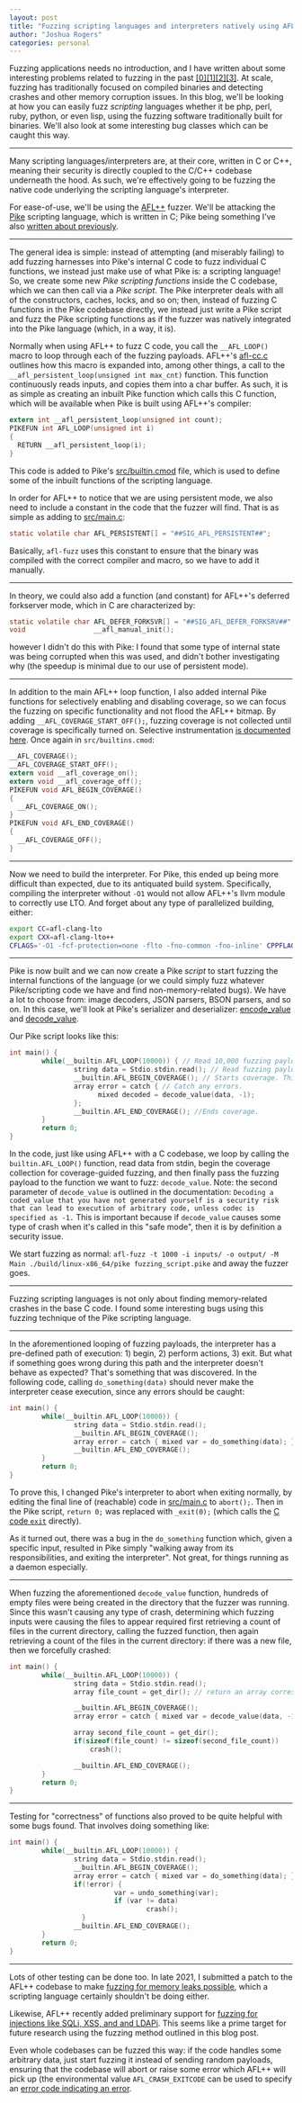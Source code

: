 ```yaml
---
layout: post
title: "Fuzzing scripting languages and interpreters natively using AFL++ to find memory corruption and more"
author: "Joshua Rogers"
categories: personal
---
```


Fuzzing applications needs no introduction, and I have written about some interesting problems related to fuzzing in the past [[0]](https://joshua.hu/fuzzing-multiple-servers-parallel-aflplusplus-nfs)[[1]](https://joshua.hu/fuzzing-glibc-libresolv)[[2]](https://joshua.hu/fuzzing-with-memfd-createfd-fmemopen-syscall-function)[[3]](https://joshua.hu/aflplusplus-generate-fuzzing-campaign-commands-options-secondary-fuzzers). At scale, fuzzing has traditionally focused on compiled binaries and detecting crashes and other memory corruption issues. In this blog, we'll be looking at how you can easily fuzz _scripting_ languages whether it be php, perl, ruby, python, or even lisp, using the fuzzing software traditionally built for binaries. We'll also look at some interesting bug classes which can be caught this way.

---

Many scripting languages/interpreters are, at their core, written in C or C++, meaning their security is directly coupled to the C/C++ codebase underneath the hood. As such, we're effectively going to be fuzzing the native code underlying the scripting language's interpreter.

For ease-of-use, we'll be using the [AFL++](https://github.com/AFLplusplus/AFLplusplus) fuzzer. We'll be attacking the [Pike](https://pike.lysator.liu.se/) scripting language, which is written in C; Pike being something I've also [written about previously](https://joshua.hu/pikeproof-wycheproof-pike-checks).

---

The general idea is simple: instead of attempting (and miserably failing) to add fuzzing harnesses into Pike's internal C code to fuzz individual C functions, we instead just make use of what Pike is: a scripting language! So, we create some new _Pike scripting functions_ inside the C codebase, which we can then call via a _Pike script_. The Pike interpreter deals with all of the constructors, caches, locks, and so on; then, instead of fuzzing C functions in the Pike codebase directly, we instead just write a Pike script and fuzz the Pike scripting functions as if the fuzzer was natively integrated into the Pike language (which, in a way, it is).

Normally when using AFL++ to fuzz C code, you call the `__AFL_LOOP()` macro to loop through each of the fuzzing payloads. AFL++'s [afl-cc.c](https://github.com/AFLplusplus/AFLplusplus/blob/36db3428ab16156dd72196213d2a02a5eadaed11/src/afl-cc.c#L1560) outlines how this macro is expanded into, among other things, a call to the `__afl_persistent_loop(unsigned int max_cnt)` function. This function continuously reads inputs, and copies them into a char buffer. As such, it is as simple as creating an inbuilt Pike function which calls this C function, which will be available when Pike is built using AFL++'s compiler:

```C
extern int __afl_persistent_loop(unsigned int count);
PIKEFUN int AFL_LOOP(unsigned int i)
{
  RETURN __afl_persistent_loop(i);
}
```

This code is added to Pike's [src/builtin.cmod](https://github.com/pikelang/Pike/blob/1af958923b31838ea1ee95767f2eb4a9b88306b6/src/builtin.cmod#L740) file, which is used to define some of the inbuilt functions of the scripting language.

In order for AFL++ to notice that we are using persistent mode, we also need to include a constant in the code that the fuzzer will find. That is as simple as adding to [src/main.c](https://github.com/pikelang/Pike/blob/1af958923b31838ea1ee95767f2eb4a9b88306b6/src/main.c#L302):

```C
static volatile char AFL_PERSISTENT[] = "##SIG_AFL_PERSISTENT##";
```

Basically, `afl-fuzz` uses this constant to ensure that the binary was compiled with the correct compiler and macro, so we have to add it manually.

---

In theory, we could also add a function (and constant) for AFL++'s deferred forkserver mode, which in C are characterized by:
```C
static volatile char AFL_DEFER_FORKSVR[] = "##SIG_AFL_DEFER_FORKSRV##";
void                 __afl_manual_init();
```
however I didn't do this with Pike: I found that some type of internal state was being corrupted when this was used, and didn't bother investigating why (the speedup is minimal due to our use of persistent mode).

---

In addition to the main AFL++ loop function, I also added internal Pike functions for selectively enabling and disabling coverage, so we can focus the fuzzing on specific functionality and not flood the AFL++ bitmap. By adding `__AFL_COVERAGE_START_OFF();`, fuzzing coverage is not collected until coverage is specifically turned on. Selective instrumentation [is documented here](https://github.com/AFLplusplus/AFLplusplus/blob/stable/instrumentation/README.instrument_list.md#2-selective-instrumentation-with-_afl_coverage-directives). Once again in `src/builtins.cmod`:

```C
__AFL_COVERAGE();
__AFL_COVERAGE_START_OFF();
extern void __afl_coverage_on();
extern void __afl_coverage_off();
PIKEFUN void AFL_BEGIN_COVERAGE()
{
  __AFL_COVERAGE_ON();
}
PIKEFUN void AFL_END_COVERAGE()
{
  __AFL_COVERAGE_OFF();
}
```

---

Now we need to build the interpreter. For Pike, this ended up being more difficult than expected, due to its antiquated build system. Specifically, compiling the interpreter without `-O1` would not allow AFL++'s llvm module to correctly use LTO. And forget about any type of parallelized building, either:
```bash
export CC=afl-clang-lto
export CXX=afl-clang-lto++
CFLAGS='-O1 -fcf-protection=none -flto -fno-common -fno-inline' CPPFLAGS='-O1 -fcf-protection=none -flto -fno-common -fno-inline' AFL_HARDEN=1 make CONFIGUREARGS='--without-dynamic-modules --without-copt --without-machine-code --without-fuse'
```

---

Pike is now built and we can now create a Pike _script_ to start fuzzing the internal functions of the language (or we could simply fuzz whatever Pike/scripting code we have and find non-memory-related bugs). We have a lot to choose from: image decoders, JSON parsers, BSON parsers, and so on. In this case, we'll look at Pike's serializer and deserializer: [encode_value](https://pike.lysator.liu.se/generated/manual/modref/ex/predef_3A_3A/encode_value.html) and [decode_value](https://pike.lysator.liu.se/generated/manual/modref/ex/predef_3A_3A/decode_value.html#decode_value).

Our Pike script looks like this:
```C
int main() {
        while(__builtin.AFL_LOOP(10000)) { // Read 10,000 fuzzing payloads before restarting.
                string data = Stdio.stdin.read(); // Read fuzzing payload from stdin.
                __builtin.AFL_BEGIN_COVERAGE(); // Starts coverage. This line is _required_ before fuzzing happens, otherwise there will be no coverage data at all.
                array error = catch { // Catch any errors.
                      mixed decoded = decode_value(data, -1);
                };
                __builtin.AFL_END_COVERAGE(); //Ends coverage.
        }
        return 0;
}
```
In the code, just like using AFL++ with a C codebase, we loop by calling the `builtin.AFL_LOOP()` function, read data from stdin, begin the coverage collection for coverage-guided fuzzing, and then finally pass the fuzzing payload to the function we want to fuzz: `decode_value`. Note: the second parameter of `decode_value` is outlined in the documentation: `Decoding a coded_value that you have not generated yourself is a security risk that can lead to execution of arbitrary code, unless codec is specified as -1.` This is important because if `decode_value` causes some type of crash when it's called in this "safe mode", then it is by definition a security issue.

We start fuzzing as normal: `afl-fuzz -t 1000 -i inputs/ -o output/ -M Main ./build/linux-x86_64/pike fuzzing_script.pike` and away the fuzzer goes.

---

Fuzzing scripting languages is not only about finding memory-related crashes in the base C code. I found some interesting bugs using this fuzzing technique of the Pike scripting language.

---

In the aforementioned looping of fuzzing payloads, the interpreter has a pre-defined path of execution: 1) begin, 2) perform actions, 3) exit. But what if something goes wrong during this path and the interpreter doesn't behave as expected? That's something that was discovered. In the following code, calling `do_something(data)` should never make the interpreter cease execution, since any errors should be caught:

```C
int main() {
        while(__builtin.AFL_LOOP(10000)) {
                string data = Stdio.stdin.read();
                __builtin.AFL_BEGIN_COVERAGE();
                array error = catch { mixed var = do_something(data); };
                __builtin.AFL_END_COVERAGE();
        }
        return 0;
}
```

To prove this, I changed Pike's interpreter to abort when exiting normally, by editing the final line of (reachable) code in [src/main.c](https://github.com/pikelang/Pike/blob/7d99ae0328982c37436f15db1caaa453acd09563/src/main.c#L692) to `abort();`. Then in the Pike script, `return 0;` was replaced with `_exit(0);` (which calls the [C code `exit`](https://pike.roxen.se/generated/manual/modref/ex/predef_3A_3A/_exit.html#_exit) directly).

As it turned out, there was a bug in the `do_something` function which, given a specific input, resulted in Pike simply "walking away from its responsibilities, and exiting the interpreter". Not great, for things running as a daemon especially.

---

When fuzzing the aforementioned `decode_value` function, hundreds of empty files were being created in the directory that the fuzzer was running. Since this wasn't causing any type of crash, determining which fuzzing inputs were causing the files to appear required first retrieving a count of files in the current directory, calling the fuzzed function, then again retrieving a count of the files in the current directory: if there was a new file, then we forcefully crashed:

```C
int main() {
        while(__builtin.AFL_LOOP(10000)) {
                string data = Stdio.stdin.read();
                array file_count = get_dir(); // return an array corresponding to all of the files in the current directory

                __builtin.AFL_BEGIN_COVERAGE();
                array error = catch { mixed var = decode_value(data, -1); };

                array second_file_count = get_dir();
                if(sizeof(file_count) != sizeof(second_file_count))
                    crash();

                __builtin.AFL_END_COVERAGE();
        }
        return 0;
}
```

---

Testing for "correctness" of functions also proved to be quite helpful with some bugs found. That involves doing something like:

```C
int main() {
        while(__builtin.AFL_LOOP(10000)) {
                string data = Stdio.stdin.read();
                __builtin.AFL_BEGIN_COVERAGE();
                array error = catch { mixed var = do_something(data); };
                if(!error) {
	                      var = undo_something(var);
	                      if (var != data)
	                              crash();
	              }
                __builtin.AFL_END_COVERAGE();
        }
        return 0;
}
```

---

Lots of other testing can be done too. In late 2021, I submitted a patch to the AFL++ codebase to make [fuzzing for memory leaks possible](https://blogs.opera.com/security/2022/01/fuzzing-http-proxies-privoxy-part-3/), which a scripting language certainly shouldn't be doing either.

Likewise, AFL++ recently added preliminary support for [fuzzing for injections like SQLi, XSS, and and LDAPi](https://github.com/AFLplusplus/AFLplusplus/blob/stable/instrumentation/README.injections.md). This seems like a prime target for future research using the fuzzing method outlined in this blog post.

Even whole codebases can be fuzzed this way: if the code handles some arbitrary data, just start fuzzing it instead of sending random payloads, ensuring that the codebase will abort or raise some error which AFL++ will pick up (the environmental value `AFL_CRASH_EXITCODE` can be used to specify an [error code indicating an error](https://github.com/AFLplusplus/AFLplusplus/blob/stable/docs/env_variables.md#4-settings-for-afl-fuzz).
